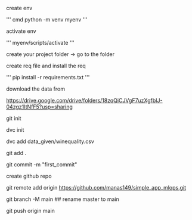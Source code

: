create env

''' cmd
python -m venv myenv
'''

activate env

'''
myenv/scripts/activate
'''

create your project folder -> go to the folder

create req file and install the req

'''
pip install -r requirements.txt
'''

download the data from

https://drive.google.com/drive/folders/18zqQiCJVgF7uzXgfbIJ-04zgz1ItNfF5?usp=sharing

git init

dvc init

dvc add data_given/winequality.csv

git add .

git commit -m "first_commit"

create github repo

git remote add origin https://github.com/manas149/simple_app_mlops.git

git branch -M main  ## rename master to main

git push origin main